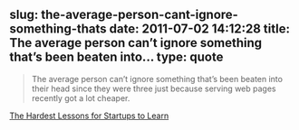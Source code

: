 slug: the-average-person-cant-ignore-something-thats
date: 2011-07-02 14:12:28
title: The average person can’t ignore something that’s been beaten into...
type: quote
---

> The average person can’t ignore something that’s been beaten into their head since they were three just because serving web pages recently got a lot cheaper.

[The Hardest Lessons for Startups to Learn](http://paulgraham.com/startuplessons.html)
